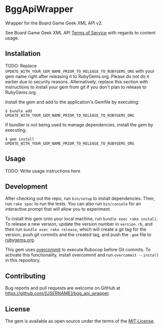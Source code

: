 # BggApiWrapper

Wrapper for the Board Game Geek XML API v2.

See Board Game Geek XML
API [Terms of Service](https://boardgamegeek.com/wiki/page/XML_API_Terms_of_Use) with regards to
content usage.

## Installation

TODO: Replace `UPDATE_WITH_YOUR_GEM_NAME_PRIOR_TO_RELEASE_TO_RUBYGEMS_ORG` with your gem name right
after releasing it to RubyGems.org. Please do not do it earlier due to security reasons.
Alternatively, replace this section with instructions to install your gem from git if you don't plan
to release to RubyGems.org.

Install the gem and add to the application's Gemfile by executing:

    $ bundle add UPDATE_WITH_YOUR_GEM_NAME_PRIOR_TO_RELEASE_TO_RUBYGEMS_ORG

If bundler is not being used to manage dependencies, install the gem by executing:

    $ gem install UPDATE_WITH_YOUR_GEM_NAME_PRIOR_TO_RELEASE_TO_RUBYGEMS_ORG

## Usage

TODO: Write usage instructions here

## Development

After checking out the repo, run `bin/setup` to install dependencies. Then, run `rake spec` to run
the tests. You can also run `bin/console` for an interactive prompt that will allow you to
experiment.

To install this gem onto your local machine, run `bundle exec rake install`. To release a new
version, update the version number in `version.rb`, and then run `bundle exec rake release`, which
will create a git tag for the version, push git commits and the created tag, and push the `.gem`
file to [rubygems.org](https://rubygems.org).

This gem uses [overcommit](https://github.com/sds/overcommit) to execute Rubocop before Git commits.
To activate this functionality, install overcommit and run `overcommit --install` in this
repository.

## Contributing

Bug reports and pull requests are welcome on GitHub
at https://github.com/[USERNAME]/bgg_api_wrapper.

## License

The gem is available as open source under the terms of
the [MIT License](https://opensource.org/licenses/MIT).
